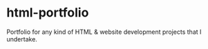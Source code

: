 # html-portfolio
Portfolio for any kind of HTML &amp; website development projects that I undertake.
